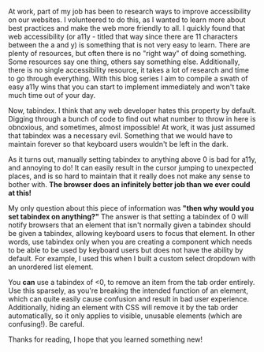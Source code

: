 <p>At work, part of my job has been to research ways to improve accessibility on our websites. I volunteered to do this, as I wanted to learn more about best practices and make the web more friendly to all. I quickly found that web accessibility (or a11y - titled that way since there are 11 characters between the a and y) is something that is not very easy to learn. There are plenty of resources, but often there is no "right way" of doing something. Some resources say one thing, others say something else. Additionally, there is no single accessibility resource, it takes a lot of research and time to go through everything. With this blog series I aim to compile a swath of easy a11y wins that you can start to implement immediately and won't take much time out of your day.</p>

<p>Now, tabindex. I think that any web developer hates this property by default. Digging through a bunch of code to find out what number to throw in here is obnoxious, and sometimes, almost impossible! At work, it was just assumed that tabindex was a necessary evil. Something that we would have to maintain forever so that keyboard users wouldn't be left in the dark.</p>

<p>As it turns out, manually setting tabindex to anything above 0 is bad for a11y, and annoying to do! It can easily result in the cursor jumping to unexpected places, and is so hard to maintain that it really does not make any sense to bother with. <b>The browser does an infinitely better job than we ever could at this!</b></p>

<p>My only question about this piece of information was <b>"then why would you set tabindex on anything?"</b> The answer is that setting a tabindex of 0 will notify browsers that an element that isn't normally given a tabindex should be given a tabindex, allowing keyboard users to focus that element. In other words, use tabindex only when you are creating a component which needs to be able to be used by keyboard users but does not have the ability by default. For example, I used this when I built a custom select dropdown with an unordered list element. </p>

<p>You <b>can</b> use a tabindex of <0, to remove an item from the tab order entirely. Use this sparsely, as you're breaking the intended function of an element, which can quite easily cause confusion and result in bad user experience. Additionally, hiding an element with CSS will remove it by the tab order automatically, so it only applies to visible, unusable elements (which are confusing!). Be careful.</p>

<p>Thanks for reading, I hope that you learned something new!</p>
